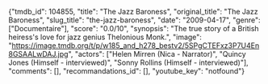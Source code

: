 {"tmdb_id": 104855, "title": "The Jazz Baroness", "original_title": "The Jazz Baroness", "slug_title": "the-jazz-baroness", "date": "2009-04-17", "genre": ["Documentaire"], "score": "0.0/10", "synopsis": "The true story of a British heiress's love for jazz genius Thelonious Monk.", "image": "https://image.tmdb.org/t/p/w185_and_h278_bestv2/5SPgCTEFxz3P7U4En8GSAALwDAJ.jpg", "actors": ["Helen Mirren (Nica - Narrator)", "Quincy Jones (Himself - interviewed)", "Sonny Rollins (Himself - interviewed)"], "comments": [], "recommandations_id": [], "youtube_key": "notfound"}